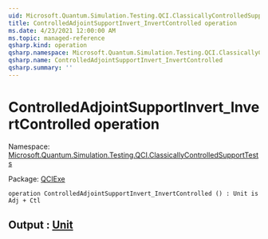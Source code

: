 ```yaml
---
uid: Microsoft.Quantum.Simulation.Testing.QCI.ClassicallyControlledSupportTests.ControlledAdjointSupportInvert_InvertControlled
title: ControlledAdjointSupportInvert_InvertControlled operation
ms.date: 4/23/2021 12:00:00 AM
ms.topic: managed-reference
qsharp.kind: operation
qsharp.namespace: Microsoft.Quantum.Simulation.Testing.QCI.ClassicallyControlledSupportTests
qsharp.name: ControlledAdjointSupportInvert_InvertControlled
qsharp.summary: ''
---
```


# ControlledAdjointSupportInvert_InvertControlled operation

Namespace: [Microsoft.Quantum.Simulation.Testing.QCI.ClassicallyControlledSupportTests](xref:Microsoft.Quantum.Simulation.Testing.QCI.ClassicallyControlledSupportTests)

Package: [QCIExe](https://nuget.org/packages/QCIExe)




```qsharp
operation ControlledAdjointSupportInvert_InvertControlled () : Unit is Adj + Ctl
```


## Output : [Unit](xref:microsoft.quantum.qsharp.valueliterals#unit-literal)

